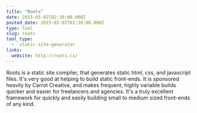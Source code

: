 ```yaml
---
title: "Roots"
date: 2015-05-02T02:39:00.000Z
posted_date: 2015-05-02T02:39:00.000Z
type: tool
slug: roots
tool_type: 
  -  static-site-generator
links:
  website: http://roots.cx/
---
```

Roots is a static site compiler, that generates static html, css, and javascript files. It's very good at helping to build static front-ends. It is sponsored heavily by Carrot Creative, and makes frequent, highly variable builds quicker and easier for freelancers and agencies. It's a truly excellent framework for quickly and easily building small to medium sized front-ends of any kind.




